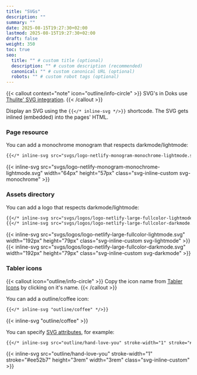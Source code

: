 ```yaml
---
title: "SVGs"
description: ""
summary: ""
date: 2025-08-15T19:27:30+02:00
lastmod: 2025-08-15T19:27:30+02:00
draft: false
weight: 350
toc: true
seo:
  title: "" # custom title (optional)
  description: "" # custom description (recommended)
  canonical: "" # custom canonical URL (optional)
  robots: "" # custom robot tags (optional)
---
```


{{< callout context="note" icon="outline/info-circle" >}}
SVG's in Doks use [Thulite' SVG integration](https://svg.thulite.io/).
{{< /callout >}}

Display an SVG using the `{{</* inline-svg */>}}` shortcode. The SVG gets inlined (embedded) into the pages' HTML.

### Page resource

You can add a monochrome monogram that respects darkmode/lightmode:

```md
{{</* inline-svg src="svgs/logo-netlify-monogram-monochrome-lightmode.svg" width="64px" height="57px" class="svg-inline-custom svg-monochrome" */>}}
```

{{< inline-svg src="svgs/logo-netlify-monogram-monochrome-lightmode.svg" width="64px" height="57px" class="svg-inline-custom svg-monochrome" >}}

### Assets directory

You can add a logo that respects darkmode/lightmode:

```md
{{</* inline-svg src="svgs/logos/logo-netlify-large-fullcolor-lightmode.svg" width="192px" height="79px" class="svg-inline-custom svg-lightmode" */>}}
{{</* inline-svg src="svgs/logos/logo-netlify-large-fullcolor-darkmode.svg" width="192px" height="79px" class="svg-inline-custom svg-darkmode" */>}}
```

{{< inline-svg src="svgs/logos/logo-netlify-large-fullcolor-lightmode.svg" width="192px" height="79px" class="svg-inline-custom svg-lightmode" >}}
{{< inline-svg src="svgs/logos/logo-netlify-large-fullcolor-darkmode.svg" width="192px" height="79px" class="svg-inline-custom svg-darkmode" >}}

### Tabler icons

{{< callout icon="outline/info-circle" >}}
Copy the icon name from [Tabler Icons](https://tabler.io/icons) by clicking on it's name.
{{< /callout >}}

You can add a outline/coffee icon:

```md
{{</* inline-svg "outline/coffee" */>}}
```

{{< inline-svg "outline/coffee" >}}

You can specify [SVG attributes](https://developer.mozilla.org/en-US/docs/Web/SVG/Attribute), for example:

```md
{{</* inline-svg src="outline/hand-love-you" stroke-width="1" stroke="#ee52b7" height="3rem" width="3rem" class="svg-inline-custom" */>}}
```

{{< inline-svg src="outline/hand-love-you" stroke-width="1" stroke="#ee52b7" height="3rem" width="3rem" class="svg-inline-custom" >}}
